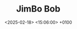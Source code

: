 ---
layout: post
title: "JimBo Bob"
date: <2025-02-18> <15:06:00> +0100
categories: jekyll update
---